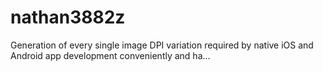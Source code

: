 # nathan3882z
Generation of every single image DPI variation required by native iOS and Android app development conveniently and ha…
